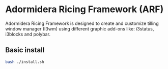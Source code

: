 # Adormidera Ricing Framework (ARF)
Adormidera Ricing Framework is designed to create and customize tilling window
manager (I3wm) using different graphic add-ons like: i3status, i3blocks and polybar.

## Basic install
```sh
bash ./install.sh
```

